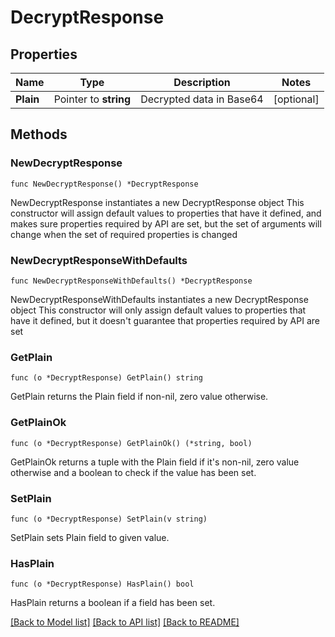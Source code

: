 # DecryptResponse

## Properties

Name | Type | Description | Notes
------------ | ------------- | ------------- | -------------
**Plain** | Pointer to **string** | Decrypted data in Base64 | [optional] 

## Methods

### NewDecryptResponse

`func NewDecryptResponse() *DecryptResponse`

NewDecryptResponse instantiates a new DecryptResponse object
This constructor will assign default values to properties that have it defined,
and makes sure properties required by API are set, but the set of arguments
will change when the set of required properties is changed

### NewDecryptResponseWithDefaults

`func NewDecryptResponseWithDefaults() *DecryptResponse`

NewDecryptResponseWithDefaults instantiates a new DecryptResponse object
This constructor will only assign default values to properties that have it defined,
but it doesn't guarantee that properties required by API are set

### GetPlain

`func (o *DecryptResponse) GetPlain() string`

GetPlain returns the Plain field if non-nil, zero value otherwise.

### GetPlainOk

`func (o *DecryptResponse) GetPlainOk() (*string, bool)`

GetPlainOk returns a tuple with the Plain field if it's non-nil, zero value otherwise
and a boolean to check if the value has been set.

### SetPlain

`func (o *DecryptResponse) SetPlain(v string)`

SetPlain sets Plain field to given value.

### HasPlain

`func (o *DecryptResponse) HasPlain() bool`

HasPlain returns a boolean if a field has been set.


[[Back to Model list]](../README.md#documentation-for-models) [[Back to API list]](../README.md#documentation-for-api-endpoints) [[Back to README]](../README.md)


